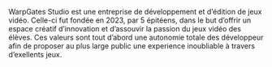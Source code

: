 WarpGates Studio est une entreprise de développement et d’édition de jeux vidéo. Celle-ci fut fondée en 2023, par 5 épitéens, dans le but d’offrir un espace créatif d’innovation et d’assouvir la passion du jeux vidéo des élèves. Ces valeurs sont tout d’abord une autonomie totale des développeur afin de proposer au plus large public une experience inoubliable à travers d’exellents jeux.
